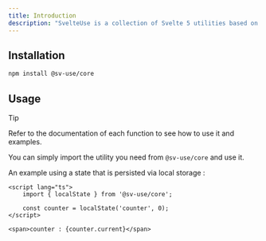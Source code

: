 ```yaml
---
title: Introduction
description: "SvelteUse is a collection of Svelte 5 utilities based on runes. It is assumed that you are at least somewhat familiar with the runes system.\\nYou can use it with SvelteKit and with Svelte-only apps as it doesn't rely on Sveltekit-specific features."
---
```


## Installation

```bash
npm install @sv-use/core
```

## Usage

> [!TIP]
> Refer to the documentation of each function to see how to use it and examples.

You can simply import the utility you need from `@sv-use/core` and use it.

An example using a state that is persisted via local storage :

```svelte
<script lang="ts">
	import { localState } from '@sv-use/core';

	const counter = localState('counter', 0);
</script>

<span>counter : {counter.current}</span>
```
